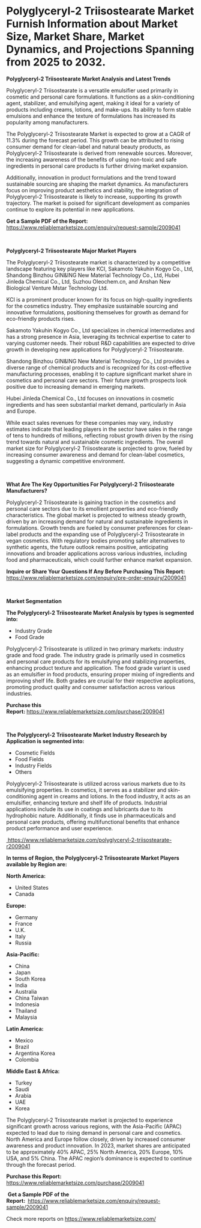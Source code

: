 <p><h1>Polyglyceryl-2 Triisostearate Market Furnish Information about Market Size, Market Share, Market Dynamics, and Projections Spanning from 2025 to 2032.</h1></p><p><strong>Polyglyceryl-2 Triisostearate Market Analysis and Latest Trends</strong></p>
<p><p>Polyglyceryl-2 Triisostearate is a versatile emulsifier used primarily in cosmetic and personal care formulations. It functions as a skin-conditioning agent, stabilizer, and emulsifying agent, making it ideal for a variety of products including creams, lotions, and make-ups. Its ability to form stable emulsions and enhance the texture of formulations has increased its popularity among manufacturers.</p><p>The Polyglyceryl-2 Triisostearate Market is expected to grow at a CAGR of 11.3% during the forecast period. This growth can be attributed to rising consumer demand for clean-label and natural beauty products, as Polyglyceryl-2 Triisostearate is derived from renewable sources. Moreover, the increasing awareness of the benefits of using non-toxic and safe ingredients in personal care products is further driving market expansion. </p><p>Additionally, innovation in product formulations and the trend toward sustainable sourcing are shaping the market dynamics. As manufacturers focus on improving product aesthetics and stability, the integration of Polyglyceryl-2 Triisostearate is likely to increase, supporting its growth trajectory. The market is poised for significant development as companies continue to explore its potential in new applications.</p></p>
<p><strong>Get a Sample PDF of the Report:&nbsp;</strong> <a href="https://www.reliablemarketsize.com/enquiry/request-sample/2009041?utm_campaign=1197&utm_medium=2&utm_source=Github&utm_content=ia&utm_term=05022025&utm_id=polyglyceryl-2-triisostearate">https://www.reliablemarketsize.com/enquiry/request-sample/2009041</a></p>
<p>&nbsp;</p>
<p><strong>Polyglyceryl-2 Triisostearate Major Market Players</strong></p>
<p><p>The Polyglyceryl-2 Triisostearate market is characterized by a competitive landscape featuring key players like KCI, Sakamoto Yakuhin Kogyo Co., Ltd, Shandong Binzhou GIN&ING New Material Technology Co., Ltd, Hubei Jinleda Chemical Co., Ltd, Suzhou Oleochem.cn, and Anshan New Biological Venture Mstar Technology Ltd. </p><p>KCI is a prominent producer known for its focus on high-quality ingredients for the cosmetics industry. They emphasize sustainable sourcing and innovative formulations, positioning themselves for growth as demand for eco-friendly products rises. </p><p>Sakamoto Yakuhin Kogyo Co., Ltd specializes in chemical intermediates and has a strong presence in Asia, leveraging its technical expertise to cater to varying customer needs. Their robust R&D capabilities are expected to drive growth in developing new applications for Polyglyceryl-2 Triisostearate. </p><p>Shandong Binzhou GIN&ING New Material Technology Co., Ltd provides a diverse range of chemical products and is recognized for its cost-effective manufacturing processes, enabling it to capture significant market share in cosmetics and personal care sectors. Their future growth prospects look positive due to increasing demand in emerging markets. </p><p>Hubei Jinleda Chemical Co., Ltd focuses on innovations in cosmetic ingredients and has seen substantial market demand, particularly in Asia and Europe. </p><p>While exact sales revenues for these companies may vary, industry estimates indicate that leading players in the sector have sales in the range of tens to hundreds of millions, reflecting robust growth driven by the rising trend towards natural and sustainable cosmetic ingredients. The overall market size for Polyglyceryl-2 Triisostearate is projected to grow, fueled by increasing consumer awareness and demand for clean-label cosmetics, suggesting a dynamic competitive environment.</p></p>
<p>&nbsp;</p>
<p><strong>What Are The Key Opportunities For Polyglyceryl-2 Triisostearate Manufacturers?</strong></p>
<p><p>Polyglyceryl-2 Triisostearate is gaining traction in the cosmetics and personal care sectors due to its emollient properties and eco-friendly characteristics. The global market is projected to witness steady growth, driven by an increasing demand for natural and sustainable ingredients in formulations. Growth trends are fueled by consumer preferences for clean-label products and the expanding use of Polyglyceryl-2 Triisostearate in vegan cosmetics. With regulatory bodies promoting safer alternatives to synthetic agents, the future outlook remains positive, anticipating innovations and broader applications across various industries, including food and pharmaceuticals, which could further enhance market expansion.</p></p>
<p><strong>Inquire or Share Your Questions If Any Before Purchasing This Report:</strong> <a href="https://www.reliablemarketsize.com/enquiry/pre-order-enquiry/2009041?utm_campaign=1197&utm_medium=2&utm_source=Github&utm_content=ia&utm_term=05022025&utm_id=polyglyceryl-2-triisostearate">https://www.reliablemarketsize.com/enquiry/pre-order-enquiry/2009041</a></p>
<p>&nbsp;</p>
<p><strong>Market Segmentation</strong></p>
<p><strong>The Polyglyceryl-2 Triisostearate Market Analysis by types is segmented into:</strong></p>
<p><ul><li>Industry Grade</li><li>Food Grade</li></ul></p>
<p><p>Polyglyceryl-2 Triisostearate is utilized in two primary markets: industry grade and food grade. The industry grade is primarily used in cosmetics and personal care products for its emulsifying and stabilizing properties, enhancing product texture and application. The food grade variant is used as an emulsifier in food products, ensuring proper mixing of ingredients and improving shelf life. Both grades are crucial for their respective applications, promoting product quality and consumer satisfaction across various industries.</p></p>
<p><strong>Purchase this Report:&nbsp;</strong><a href="https://www.reliablemarketsize.com/purchase/2009041?utm_campaign=1197&utm_medium=2&utm_source=Github&utm_content=ia&utm_term=05022025&utm_id=polyglyceryl-2-triisostearate">https://www.reliablemarketsize.com/purchase/2009041</a></p>
<p>&nbsp;</p>
<p><strong>The Polyglyceryl-2 Triisostearate Market Industry Research by Application is segmented into:</strong></p>
<p><ul><li>Cosmetic Fields</li><li>Food Fields</li><li>Industry Fields</li><li>Others</li></ul></p>
<p><p>Polyglyceryl-2 Triisostearate is utilized across various markets due to its emulsifying properties. In cosmetics, it serves as a stabilizer and skin-conditioning agent in creams and lotions. In the food industry, it acts as an emulsifier, enhancing texture and shelf life of products. Industrial applications include its use in coatings and lubricants due to its hydrophobic nature. Additionally, it finds use in pharmaceuticals and personal care products, offering multifunctional benefits that enhance product performance and user experience.</p></p>
<p><a href="https://www.reliablemarketsize.com/polyglyceryl-2-triisostearate-r2009041?utm_campaign=1197&utm_medium=2&utm_source=Github&utm_content=ia&utm_term=05022025&utm_id=polyglyceryl-2-triisostearate">&nbsp;https://www.reliablemarketsize.com/polyglyceryl-2-triisostearate-r2009041</a></p>
<p><strong>In terms of Region, the Polyglyceryl-2 Triisostearate Market Players available by Region are:</strong></p>
<p>
    <p> <strong> North America: </strong>
        <ul>
            <li>United States</li>
            <li>Canada</li>
        </ul>
        </p> 
    <p> <strong> Europe: </strong>
        <ul>
            <li>Germany</li>
            <li>France</li>
            <li>U.K.</li>
            <li>Italy</li>
            <li>Russia</li>
        </ul>
        </p> 
    <p> <strong> Asia-Pacific: </strong>
        <ul>
            <li>China</li>
            <li>Japan</li>
            <li>South Korea</li>
            <li>India</li>
            <li>Australia</li>
            <li>China Taiwan</li>
            <li>Indonesia</li>
            <li>Thailand</li>
            <li>Malaysia</li>
        </ul>
        </p> 
    <p> <strong> Latin America: </strong>
        <ul>
            <li>Mexico</li>
            <li>Brazil</li>
            <li>Argentina Korea</li>
            <li>Colombia</li>
        </ul>
        </p> 
    <p> <strong> Middle East & Africa: </strong>
        <ul>
            <li>Turkey</li>
            <li>Saudi</li>
            <li>Arabia</li>
            <li>UAE</li>
            <li>Korea</li>
        </ul>
    </p>
    </p>
<p><p>The Polyglyceryl-2 Triisostearate market is projected to experience significant growth across various regions, with the Asia-Pacific (APAC) expected to lead due to rising demand in personal care and cosmetics. North America and Europe follow closely, driven by increased consumer awareness and product innovation. In 2023, market shares are anticipated to be approximately 40% APAC, 25% North America, 20% Europe, 10% USA, and 5% China. The APAC region’s dominance is expected to continue through the forecast period.</p></p>
<p><strong>Purchase this Report: </strong><a href="https://www.reliablemarketsize.com/purchase/2009041?utm_campaign=1197&utm_medium=2&utm_source=Github&utm_content=ia&utm_term=05022025&utm_id=polyglyceryl-2-triisostearate">https://www.reliablemarketsize.com/purchase/2009041</a></p>
<p>&nbsp;<strong>Get a Sample PDF of the Report:&nbsp;&nbsp;</strong><a href="https://www.reliablemarketsize.com/enquiry/request-sample/2009041?utm_campaign=1197&utm_medium=2&utm_source=Github&utm_content=ia&utm_term=05022025&utm_id=polyglyceryl-2-triisostearate">https://www.reliablemarketsize.com/enquiry/request-sample/2009041</a></p>
<p><strong></strong></p>
<p>Check more reports on <a href="https://www.reliablemarketsize.com/?utm_campaign=1197&utm_medium=2&utm_source=Github&utm_content=ia&utm_term=05022025&utm_id=polyglyceryl-2-triisostearate">https://www.reliablemarketsize.com/</a></p>